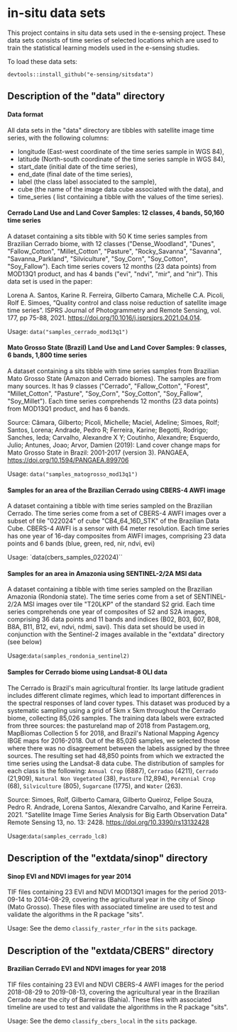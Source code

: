 # in-situ data sets
This project contains in situ data sets used in the e-sensing project. These data sets consists of time series of selected locations which are used to train the statistical learning models used in the e-sensing studies. 

To load these data sets:

`devtools::install_github("e-sensing/sitsdata")`

## Description of the "data" directory

#### Data format 

All data sets in the "data" directory are tibbles with satellite image time series, with the following columns: 

- longitude (East-west coordinate of the time series sample in WGS 84),
- latitude (North-south coordinate of the time series sample in WGS 84),
- start_date (initial date of the time series),
- end_date (final date of the time series),
- label (the class label associated to the sample),
- cube (the name of the image data cube associated with the data), and
- time_series ( list containing a tibble with the values of the time series).


#### Cerrado  Land Use and Land Cover Samples: 12 classes, 4 bands, 50,160 time series

A dataset containing a sits tibble with 50 K time series samples from Brazilian Cerrado biome, with 12 classes ("Dense_Woodland", "Dunes", "Fallow_Cotton", "Millet_Cotton", "Pasture", "Rocky_Savanna", "Savanna", "Savanna_Parkland", "Silviculture",  "Soy_Corn", "Soy_Cotton", "Soy_Fallow"). Each time series covers 12 months (23 data points) from MOD13Q1 product, and has 4 bands ("evi", "ndvi", "mir", and "nir").  This data set is used in the paper:

Lorena A. Santos, Karine R. Ferreira, Gilberto Camara, Michelle C.A. Picoli, Rolf E. Simoes, “Quality control and class noise reduction of satellite image time series”. ISPRS Journal of Photogrammetry and Remote Sensing, vol. 177, pp 75-88, 2021. https://doi.org/10.1016/j.isprsjprs.2021.04.014.

Usage: `data("samples_cerrado_mod13q1")`

#### Mato Grosso State (Brazil) Land Use and Land Cover Samples: 9 classes, 6 bands, 1,800 time series

A dataset containing a sits tibble with time series samples from Brazilian Mato Grosso State (Amazon and Cerrado biomes). The samples are from many sources. It has 9 classes ("Cerrado", "Fallow_Cotton", "Forest", "Millet_Cotton", "Pasture", "Soy_Corn", "Soy_Cotton", "Soy_Fallow", "Soy_Millet"). Each time series comprehends 12 months (23 data points) from MOD13Q1 product, and has 6 bands.

Source: Câmara, Gilberto; Picoli, Michelle; Maciel, Adeline; Simoes, Rolf; Santos, Lorena; Andrade, Pedro R; Ferreira, Karine; Begotti, Rodrigo; Sanches, Ieda; Carvalho, Alexandre X Y; Coutinho, Alexandre; Esquerdo, Julio; Antunes, Joao; Arvor, Damien (2019): Land cover change maps for Mato Grosso State in Brazil: 2001-2017 (version 3). PANGAEA, https://doi.org/10.1594/PANGAEA.899706

Usage: `data("samples_matogrosso_mod13q1")`

#### Samples for an area of the Brazilian Cerrado using CBERS-4 AWFI image

A dataset containing a tibble with time series sampled on the Brazilian Cerrado. The time series come from a set of CBERS-4 AWFI images over a subset of tile "022024" of cube "CB4_64_16D_STK" of the Brazilian Data Cube. CBERS-4 AWFI is a sensor with 64 meter resolution. Each time series has one year of 16-day composites from AWFI images, comprising 23 data points and 6 bands (blue, green, red, nir, ndvi, evi)

Usage: `data(cbers_samples_022024)``

#### Samples for an area in Amazonia using SENTINEL-2/2A MSI data

A dataset containing a tibble with time series sampled on the 
Brazilian Amazonia (Rondonia state). The time series come from a set of SENTINEL-2/2A MSI images
over tile "T20LKP" of the standard S2 grid. Each time series comprehends one year of composites of S2 and S2A images, comprising 36 data points and 11 bands and indices (B02, B03, B07, B08, B8A, B11, B12, evi, ndvi, ndmi, savi). This data set should be used in conjunction with the Sentinel-2 images available in the "extdata" directory (see below)

Usage:`data(samples_rondonia_sentinel2)`

#### Samples for Cerrado biome using Landsat-8 OLI data

The Cerrado is Brazil's main agricultural frontier. Its large latitude gradient includes different climate regimes, which lead to important differences in the spectral responses of land cover types. This dataset was produced by a systematic sampling using a grid of 5km x 5km throughout the Cerrado biome, collecting 85,026 samples. The training data labels were extracted from three sources: the pastureland map of 2018 from Pastagem.org, MapBiomas Collection 5 for  2018, and Brazil's National Mapping Agency IBGE maps for 2016-2018. Out of the 85,026 samples, we selected those where there was no disagreement between the labels assigned by the three sources. The resulting set had 48,850 points from which we extracted the time series using the Landsat-8 data cube. The distribution of samples for each class is the following: `Annual Crop` (6887), `Cerradao` (4211), `Cerrado` (21,909), `Natural Non Vegetated` (38), `Pasture` (12,894), `Perennial Crop` (68), `Silviculture` (805), `Sugarcane` (1775), and `Water` (263).

Source: Simoes, Rolf, Gilberto Camara, Gilberto Queiroz, Felipe Souza, Pedro R. Andrade, Lorena Santos, Alexandre Carvalho, and Karine Ferreira. 2021. "Satellite Image Time Series Analysis for Big Earth Observation Data" Remote Sensing 13, no. 13: 2428. https://doi.org/10.3390/rs13132428

Usage:`data(samples_cerrado_lc8)`

## Description of the "extdata/sinop" directory

#### Sinop EVI and NDVI images for year 2014

TIF files containing 23 EVI and NDVI MOD13Q1 images for the period 2013-09-14 to 2014-08-29, covering the agricultural year in the city of Sinop (Mato Grosso). These files with associated timeline are used to test and validate the algorithms in the R package "sits". 

Usage: See the demo `classify_raster_rfor` in the `sits` package.

## Description of the "extdata/CBERS" directory

#### Brazilian Cerrado EVI and NDVI images for year 2018

TIF files containing 23 EVI and NDVI CBERS-4 AWFI images for the period 2018-08-29 to 2019-08-13, covering the agricultural year in the Brazilian Cerrado near the city of Barreiras (Bahia). These files with associated timeline are used to test and validate the algorithms in the R package "sits". 

Usage: See the demo `classify_cbers_local` in the `sits` package. 
